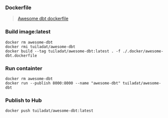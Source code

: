 ### Dockerfile
> [Awesome dbt dockerfile](/.docker/awesome-dbt.dockerfile)

### Build image:latest
```
docker rm awesome-dbt
docker rmi tuiladat/awesome-dbt
docker build --tag tuiladat/awesome-dbt:latest . -f ./.docker/awesome-dbt.dockerfile
```

### Run containter
```
docker rm awesome-dbt
docker run --publish 8000:8000 --name "awesome-dbt" tuiladat/awesome-dbt
```


### Publish to Hub
```
docker push tuiladat/awesome-dbt:latest
```
